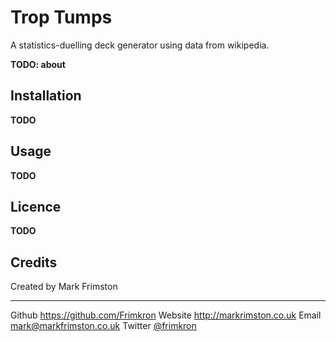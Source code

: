 Trop Tumps
==========

A statistics-duelling deck generator using data from wikipedia.

__TODO: about__


Installation
------------

__TODO__


Usage
-----

__TODO__


Licence
-------

__TODO__


Credits
-------

Created by Mark Frimston

----------- -------------------------------------------
Github      <https://github.com/Frimkron>
Website     <http://markrimston.co.uk>
Email       <mark@markfrimston.co.uk>
Twitter     [@frimkron](https://twitter.com/frimkron)


